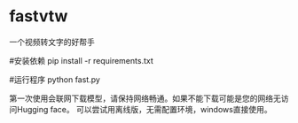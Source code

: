 # fastvtw
一个视频转文字的好帮手

#安装依赖
pip install -r requirements.txt

#运行程序
python fast.py

第一次使用会联网下载模型，请保持网络畅通。如果不能下载可能是您的网络无访问Hugging face。
可以尝试用离线版，无需配置环境，windows直接使用。
